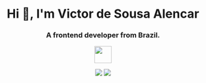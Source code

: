 <h1 align="center" font-style="">Hi 👋, I'm Victor de Sousa Alencar</h1>
<h3 align="center">A frontend developer from Brazil.</h3>
 <p align="center">
  <a href="https://skillicons.dev">
    <img src="https://skillicons.dev/icons?i=html,css,js,git,react,tailwindcss,angular,typescript" height="40"/>
  </a>
</p>

<div align="center">
  <a href = "mailto:victordesousaa@gmail.com"><img src="https://img.shields.io/badge/-Gmail-%23333?style=for-the-badge&logo=gmail&logoColor=white" target="_blank"></a>
  <a href = "mailto:victordesousaa@gmail.com"><img src="https://img.shields.io/badge/LinkedIn-0077B5?style=for-the-badge&logo=linkedin&logoColor=white" target="_blank"></a>
</div>
    